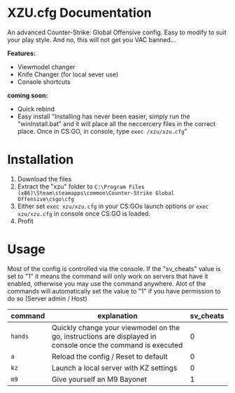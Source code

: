 # XZU.cfg Documentation

An advanced Counter-Strike: Global Offensive config.
Easy to modify to suit your play style. And no, this will not get you VAC banned...

**Features:**
* Viewmodel changer
* Knife Changer (for local sever use)
* Console shortcuts

**coming soon:**
* Quick rebind
* Easy install "Installing has never been easier, simply run the "winInstall.bat" and it will place all the neccercery files in the correct place.
Once in CS:GO, in console, type `exec /xzu/xzu.cfg`"

# Installation
1. Download the files
2. Extract the "xzu" folder to `C:\Program Files (x86)\Steam\steamapps\common\Counter-Strike Global Offensive\csgo\cfg`
3. Either set `exec xzu/xzu.cfg` in your CS:GOs launch options or `exec xzu/xzu.cfg` in console once CS:GO is loaded.
4. Profit

# Usage

Most of the config is controlled via the console.
If the "sv_cheats" value is set to "1" it means the command will only work on servers that have it enabled, otherwise you may use the command anywhere. Alot of the commands will automatically set the value to "1" if you have permission to do so (Server admin / Host)

command | explanation | sv_cheats
--------|-------------|------------
`hands` | Quickly change your viewmodel on the go, instructions are displayed in console once the command is executed | 0
`a`     | Reload the config / Reset to default | 0
`kz`    | Launch a local server with KZ settings | 0
`m9`    | Give yourself an M9 Bayonet | 1
